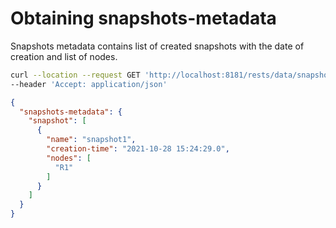 # Obtaining snapshots-metadata

Snapshots metadata contains list of created snapshots with the date of
creation and list of nodes.

```bash RPC Request
curl --location --request GET 'http://localhost:8181/rests/data/snapshot-manager:snapshots-metadata?content=config' \
--header 'Accept: application/json'
```

```json RPC Response, Status: 200
{
  "snapshots-metadata": {
    "snapshot": [
      {
        "name": "snapshot1",
        "creation-time": "2021-10-28 15:24:29.0",
        "nodes": [
          "R1"
        ]
      }
    ]
  }
}
```
